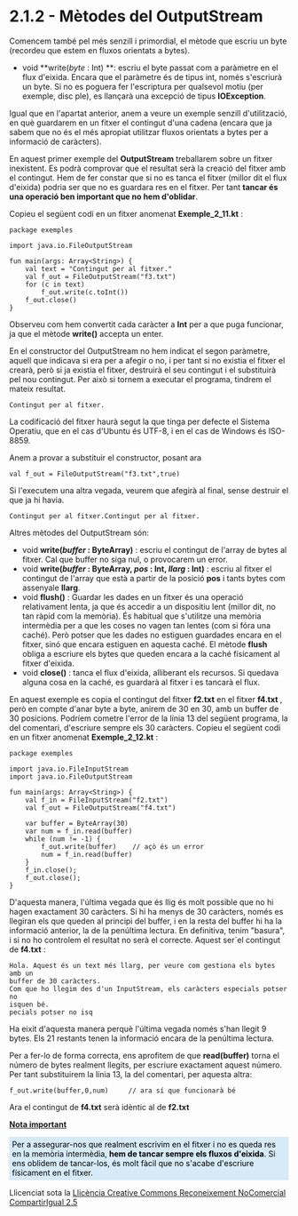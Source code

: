 # 2.1.2 - Mètodes del OutputStream

Comencem també pel més senzill i primordial, el mètode que escriu un byte
(recordeu que estem en fluxos orientats a bytes).

  * void **write(_byte_ : Int) **: escriu el byte passat com a paràmetre en el flux d'eixida. Encara que el paràmetre és de tipus int, només s'escriurà un byte. Si no es poguera fer l'escriptura per qualsevol motiu (per exemple, disc ple), es llançarà una excepció de tipus **IOException**.

Igual que en l'apartat anterior, anem a veure un exemple senzill
d'utilització, en què guardarem en un fitxer el contingut d'una cadena (encara
que ja sabem que no és el més apropiat utilitzar fluxos orientats a bytes per
a informació de caràcters).

En aquest primer exemple del **OutputStream** treballarem sobre un fitxer
inexistent. Es podrà comprovar que el resultat serà la creació del fitxer amb
el contingut. Hem de fer constar que si no es tanca el fitxer (millor dit el
flux d'eixida) podria ser que no es guardara res en el fitxer. Per tant
**tancar és una operació ben important que no hem d'oblidar**.

Copieu el següent codi en un fitxer anomenat **Exemple_2_11.kt** :

    
    
    package exemples
    
    import java.io.FileOutputStream
    
    fun main(args: Array<String>) {
    	val text = "Contingut per al fitxer."
    	val f_out = FileOutputStream("f3.txt")
    	for (c in text) 
    		f_out.write(c.toInt())
    	f_out.close()
    }

Observeu com hem convertit cada caràcter a **Int** per a que puga funcionar,
ja que el mètode **write()** accepta un enter.

En el constructor del OutputStream no hem indicat el segon paràmetre, aquell
que indicava si era per a afegir o no, i per tant si no existia el fitxer el
crearà, però si ja existia el fitxer, destruirà el seu contingut i el
substituirà pel nou contingut. Per això si tornem a executar el programa,
tindrem el mateix resultat.
~~~
Contingut per al fitxer.
~~~
La codificació del fitxer haurà segut la que tinga per defecte el Sistema
Operatiu, que en el cas d'Ubuntu és UTF-8, i en el cas de Windows és ISO-8859.

Anem a provar a substituir el constructor, posant ara

    
    
    val f_out = FileOutputStream("f3.txt",true)

Si l'executem una altra vegada, veurem que afegirà al final, sense destruir el
que ja hi havia.
~~~
Contingut per al fitxer.Contingut per al fitxer.
~~~
Altres mètodes del OutputStream són:

  * void **write(_buffer_ : ByteArray)** : escriu el contingut de l'array de bytes al fitxer. Cal que buffer no siga nul, o provocarem un error.
  * void **write(_buffer_ : ByteArray, _pos_ : Int, _llarg_ : Int)** : escriu al fitxer el contingut de l'array que està a partir de la posició **pos** i tants bytes com assenyale **llarg**.
  * void **flush()** : Guardar les dades en un fitxer és una operació relativament lenta, ja que és accedir a un dispositiu lent (millor dit, no tan ràpid com la memòria). És habitual que s'utilitze una memòria intermèdia per a que les coses no vagen tan lentes (com si fóra una caché). Però potser que les dades no estiguen guardades encara en el fitxer, sinó que encara estiguen en aquesta caché. El mètode **flush** obliga a escriure els bytes que queden encara a la caché físicament al fitxer d'eixida.
  * void **close()** : tanca el flux d'eixida, alliberant els recursos. Si quedava alguna cosa en la caché, es guardarà al fitxer i es tancarà el flux.

En aquest exemple es copia el contingut del fitxer **f2.txt** en el fitxer
**f4.txt** , però en compte d'anar byte a byte, anirem de 30 en 30, amb un
buffer de 30 posicions. Podríem cometre l'error de la línia 13 del següent
programa, la del comentari, d'escriure sempre els 30 caràcters. Copieu el
següent codi en un fitxer anomenat **Exemple_2_12.kt** :

    
    
    package exemples
    
    import java.io.FileInputStream
    import java.io.FileOutputStream
    
    fun main(args: Array<String>) {
    	val f_in = FileInputStream("f2.txt")
    	val f_out = FileOutputStream("f4.txt")
    
    	var buffer = ByteArray(30)
    	var num = f_in.read(buffer)
    	while (num != -1) {
    		f_out.write(buffer)    // açò és un error
    		num = f_in.read(buffer)
    	}
    	f_in.close();
    	f_out.close();
    }

D'aquesta manera, l'última vegada que és llig és molt possible que no hi hagen
exactament 30 caràcters. Si hi ha menys de 30 caràcters, només es llegiran els
que queden al principi del buffer, i en la resta del buffer hi ha la
informació anterior, la de la penúltima lectura. En definitiva, tenim
"basura", i si no ho controlem el resultat no serà el correcte. Aquest ser`el
contingut de **f4.txt** :
~~~
Hola. Aquest és un text més llarg, per veure com gestiona els bytes amb un
buffer de 30 caràcters.  
Com que ho llegim des d'un InputStream, els caràcters especials potser no
isquen bé.  
pecials potser no isq
~~~
Ha eixit d'aquesta manera perquè l'última vegada només s'han llegit 9 bytes.
Els 21 restants tenen la informació encara de la penúltima lectura.

Per a fer-lo de forma correcta, ens aprofitem de que **read(buffer)** torna el
número de bytes realment llegits, per escriure exactament aquest número. Per
tant substituirem la línia 13, la del comentari, per aquesta altra:

    
    
    f_out.write(buffer,0,num)     // ara sí que funcionarà bé

Ara el contingut de **f4.txt** serà idèntic al de **f2.txt**

<u>**Nota important**</u>

<div style="background-color: #d6eaf8; color: black; padding: 5px;">
Per a assegurar-nos que realment escrivim en el fitxer i no es queda res en la
memòria intermèdia, <b>hem de tancar sempre els fluxos d'eixida</b>. Si ens
oblidem de tancar-los, és molt fàcil que no s'acabe d'escriure físicament en
el fitxer.
</div>
<p></p>


Llicenciat sota la  [Llicència Creative Commons Reconeixement NoComercial
CompartirIgual 2.5](http://creativecommons.org/licenses/by-nc-sa/2.5/)

